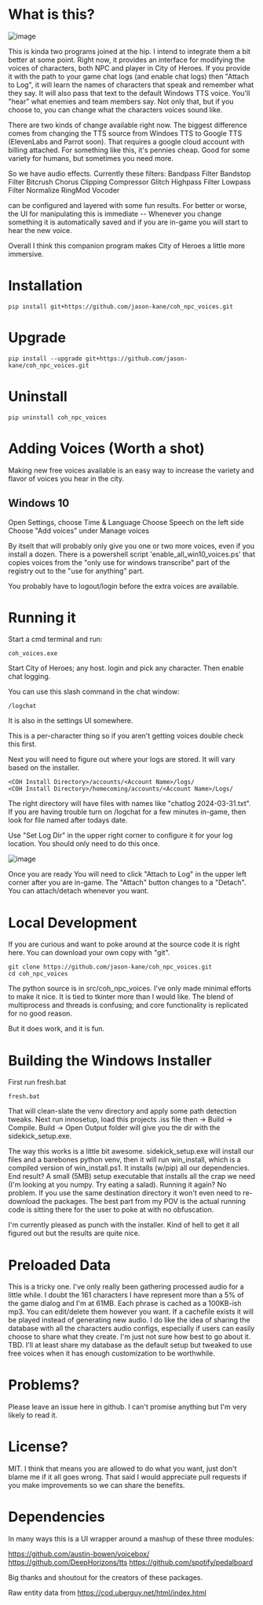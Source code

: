# What is this?

![image](https://github.com/jason-kane/coh_npc_voices/assets/1907832/4c9f2372-ce67-43f3-b13a-c822d1b4a952)

This is kinda two programs joined at the hip.  I intend to integrate them a bit better at some point.  Right now, it provides an interface for modifying the voices of characters, both NPC and player in City of Heroes.  If you provide it with the path to your game chat logs (and enable chat logs) then "Attach to Log", it will learn the names of characters that speak and remember what they say.  It will also pass that text to the default Windows TTS voice.  You'll "hear" what enemies and team members say.  Not only that, but if you choose to, you can change what the characters voices sound like.

There are two kinds of change available right now.  The biggest difference comes from changing the TTS source from Windoes TTS to Google TTS (ElevenLabs and Parrot soon).  That requires a google cloud account with billing attached.  For something like this, it's pennies cheap.  Good for some variety for humans, but sometimes you need more.

So we have audio effects.  Currently these filters:
    Bandpass Filter
    Bandstop Filter
    Bitcrush
    Chorus
    Clipping
    Compressor
    Glitch
    Highpass Filter
    Lowpass Filter
    Normalize
    RingMod
    Vocoder

can be configured and layered with some fun results.  For better or worse, the UI for manipulating this is immediate --  Whenever you change something it is automatically saved and if you are in-game you will start to hear the new voice.

Overall I think this companion program makes City of Heroes a little more immersive.

# Installation

    pip install git+https://github.com/jason-kane/coh_npc_voices.git

# Upgrade

    pip install --upgrade git+https://github.com/jason-kane/coh_npc_voices.git

# Uninstall

    pip uninstall coh_npc_voices

# Adding Voices (Worth a shot)

Making new free voices available is an easy way to increase the variety and flavor of voices you hear in the city.

## Windows 10

Open Settings, choose Time & Language
Choose Speech on the left side
Choose "Add voices" under Manage voices

By itselt that will probably only give you one or two more voices, even if you install a dozen.  There is a powershell script 'enable_all_win10_voices.ps' that copies voices from the "only use for windows transcribe" part of the registry out to the "use for anything" part.

You probably have to logout/login before the extra voices are available.

# Running it

Start a cmd terminal and run:

    coh_voices.exe

Start City of Heroes; any host.  login and pick any character.  Then enable chat logging.

You can use this slash command in the chat window:

    /logchat

It is also in the settings UI somewhere.

This is a per-character thing so if you aren't getting voices double check this first.

Next you will need to figure out where your logs are stored.  It will vary based on the installer.

    <COH Install Directory>/accounts/<Account Name>/logs/
    <COH Install Directory>/homecoming/accounts/<Account Name>/Logs/

The right directory will have files with names like "chatlog 2024-03-31.txt".  If you are having trouble turn on /logchat for a few minutes in-game, then look for file named after todays date.

Use "Set Log Dir" in the upper right corner to configure it for your log location.  You should only need to do this once.

![image](https://github.com/jason-kane/coh_npc_voices/assets/1907832/73c1b2de-04ed-4096-bf10-b1baaa19d152)

Once you are ready You will need to click "Attach to Log" in the upper left corner after you are in-game.  The "Attach" button changes to a "Detach".  You can attach/detach whenever you want.


# Local Development

If you are curious and want to poke around at the source code it is right here.  You can download your own copy with "git".

    git clone https://github.com/jason-kane/coh_npc_voices.git
    cd coh_npc_voices

The python source is in src/coh_npc_voices.  I've only made minimal efforts to make it nice.  It is tied to tkinter more than I would like.  The blend of multiprocess and threads is confusing; and core functionality is replicated for no good reason.

But it does work, and it is fun.

# Building the Windows Installer

First run fresh.bat

    fresh.bat

That will clean-slate the venv directory and apply some path detection tweaks.  Next run innosetup, load this projects .iss file then -> Build -> Compile.  Build -> Open Output folder will give you the dir with the sidekick_setup.exe.

The way this works is a little bit awesome.  sidekick_setup.exe will install our files and a barebones python venv, then it will run win_install, which is a compiled version of win_install.ps1.  It installs (w/pip) all our dependencies.  End result?  A small (5MB) setup executable that installs all the crap we need (I'm looking at you numpy.  Try eating a salad).  Running it again?  No problem.  If you use the same destination directory it won't even need to re-download the packages.  The best part from my POV is the actual running code is sitting there for the user to poke at with no obfuscation.

I'm currently pleased as punch with the installer.  Kind of hell to get it all figured out but the results are quite nice.

# Preloaded Data

This is a tricky one.  I've only really been gathering processed audio for a little while.  I doubt the 161 characters I have represent more than a 5% of the game dialog and I'm at 61MB.  Each phrase is cached as a 100KB-ish mp3.  You can edit/delete them however you want.  If a cachefile exists it will be played instead of generating new audio.  I do like the idea of sharing the database with all the characters audio configs, especially if users can easily choose to share what they create.  I'm just not sure how best to go about it.  TBD.  I'll at least share my database as the default setup but tweaked to use free voices when it has enough customization to be worthwhile.

# Problems?

Please leave an issue here in github.  I can't promise anything but I'm very likely to read it.

# License?

MIT.  I think that means you are allowed to do what you want, just don't blame me if it all goes wrong.  That said I would appreciate pull requests if you make improvements so we can share the benefits.


# Dependencies

In many ways this is a UI wrapper around a mashup of these three modules:

https://github.com/austin-bowen/voicebox/
https://github.com/DeepHorizons/tts
https://github.com/spotify/pedalboard

Big thanks and shoutout for the creators of these packages.

Raw entity data from https://cod.uberguy.net/html/index.html
